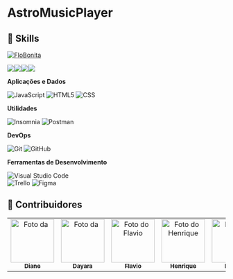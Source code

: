 # AstroMusicPlayer
## 🚀 Skills
[![FloBonita](https://github-readme-stats.vercel.app/api/top-langs/?username=iuricode&hide=html&layout=compact&theme=radical)](https://github.com/FloBonita/AstroMusicPlayer/)

<img src="https://img.shields.io/badge/GitHub-100000?style=for-the-badge&logo=github&logoColor=white" /><a href="https://www.figma.com/file/OWHhOz9WaMQj87fO9RColt/PlayerMusic?node-id=0%3A1"><img src="https://img.shields.io/badge/figma-%23F24E1E.svg?style=for-the-badge&logo=figma&logoColor=white" /></a><img src="https://img.shields.io/badge/Amazon_AWS-232F3E?style=for-the-badge&logo=amazon-aws&logoColor=white" /><a href="https://trello.com/b/R7hzjttr/potatos"><img src="https://img.shields.io/badge/Trello-%23026AA7.svg?style=for-the-badge&logo=Trello&logoColor=white" /></a>

**Aplicações e Dados**
  
  ![JavaScript](https://img.shields.io/badge/-JavaScript-333333?style=flat&logo=javascript)
  ![HTML5](https://img.shields.io/badge/-HTML5-333333?style=flat&logo=HTML5)
  ![CSS](https://img.shields.io/badge/-CSS-333333?style=flat&logo=CSS3&logoColor=1572B6)  

**Utilidades**

  ![Insomnia](https://img.shields.io/badge/-Insomnia-333333?style=flat&logo=insomnia)
  ![Postman](https://img.shields.io/badge/-Postman-333333?style=flat&logo=postman)

**DevOps**

  ![Git](https://img.shields.io/badge/-Git-333333?style=flat&logo=git)
  ![GitHub](https://img.shields.io/badge/-GitHub-333333?style=flat&logo=github)
  

**Ferramentas de Desenvolvimento**

  ![Visual Studio Code](https://img.shields.io/badge/-Visual%20Studio%20Code-333333?style=flat&logo=visual-studio-code&logoColor=007ACC)  
  ![Trello](https://img.shields.io/badge/-Trello-333333?style=flat&logo=trello&logoColor=007ACC)
  ![Figma](https://img.shields.io/badge/-Figma-333333?style=flat&logo=figma&logoColor=007ACC)
  


## 🌈 Contribuidores<br>

<table>
  <tr>
    <td align="center">
      <a href="#">
        <img src="https://scontent.fcgh23-1.fna.fbcdn.net/v/t39.30808-6/fr/cp0/e15/q65/241657557_3017404508539992_4810359102052640298_n.jpg?_nc_cat=103&ccb=1-5&_nc_sid=85a577&efg=eyJpIjoidCJ9&_nc_ohc=w7qwiDQu_3wAX9ujuME&tn=P6OLuRRAZnz23Ykk&_nc_ht=scontent.fcgh23-1.fna&oh=b5973f75df1a4965ea80c7b41df033c4&oe=6158F948" width="100px;" alt="Foto da "/><br>
        <sub>
          <b>Diane</b>
        </sub>
      </a>
    </td>
    <td align="center">
      <a href="#">
        <img src="https://scontent.fcgh2-1.fna.fbcdn.net/v/t1.18169-9/11095079_1034521893308558_2754572611943174367_n.jpg?_nc_cat=107&ccb=1-5&_nc_sid=8bfeb9&_nc_eui2=AeEMLlyqvU3EmWGHpeisKjsPzAN_rczpamjMA3-tzOlqaBaUQZlHG1VerjtQx8ZmM3bCNBGUVkF3GL6TuU5IlNgd&_nc_ohc=dX81N7-afrEAX-LVvcL&_nc_ht=scontent.fcgh2-1.fna&oh=8ba4b37bf0f26eb95753fd74486f115b&oe=617E9031" width="100px;" alt="Foto da "/><br>
        <sub>
          <b>Dayara</b>
        </sub>
      </a>
    </td>
    <td align="center">
      <a href="#">
        <img src="https://scontent.fcgh2-1.fna.fbcdn.net/v/t1.6435-9/74632397_2407450932693391_4052974154050174976_n.jpg?_nc_cat=111&ccb=1-5&_nc_sid=09cbfe&_nc_eui2=AeGTPf3_g0IwBiTrWhFDHG_uty1VrMA3z0i3LVWswDfPSPffgwxA-S6jQTBLww6cfyT-CilvsfLsjZBjy6u6pjFX&_nc_ohc=qVQswCbvyJ0AX-4bWkc&_nc_ht=scontent.fcgh2-1.fna&oh=1d889c755c5061278c0b6ff6e43195ae&oe=617F2274" width="100px;" alt="Foto do Flavio"/><br>
        <sub>
          <b>Flavio</b>
        </sub>
      </a>
    </td>
    <td align="center">
      <a href="#">
        <img src="https://scontent.fcgh23-1.fna.fbcdn.net/v/t1.6435-1/c0.0.160.160a/p160x160/66528653_1470839983074517_8379153832088698880_n.jpg?_nc_cat=109&ccb=1-5&_nc_sid=7206a8&_nc_eui2=AeEp3ho48Re2oUiwJCg3ebl1wxVUnLEzo_zDFVScsTOj_NpGN78Xd6CNqLdAJvJFVYp8VV7OMCZEhjTOd7mLJG9B&_nc_ohc=In15GiGZ0fsAX9sOnge&_nc_ht=scontent.fcgh23-1.fna&oh=aaaa02a8a20aeb105729fecce0bcad57&oe=617F96D3" width="100px;" alt="Foto do Henrique "/><br>
        <sub>
          <b>Henrique</b>
        </sub>
      </a>
    </td>
    <td align="center">
      <a href="#">
        <img src="https://i.pinimg.com/originals/40/58/61/4058618af0baa000b7ee639418a61714.jpg" width="100px;" alt="Foto da "/><br>
        <sub>
          <b>Panda</b>
        </sub>
      </a>
    </td>
    <td align="center">
      <a href="#">
        <img src="https://scontent.fcgh2-1.fna.fbcdn.net/v/t1.6435-9/131130723_4064736650206516_4821634501055049104_n.jpg?_nc_cat=104&ccb=1-5&_nc_sid=09cbfe&_nc_eui2=AeEt8ylLKf4KaRdv6qmpZvTCizYt3rMrl7eLNi3esyuXtz5Wzkauq1HZiRnyIleIhTZ6Wt3iYzK81hZMBcdImPI7&_nc_ohc=xfmaWmuXukcAX9rWSKz&_nc_ht=scontent.fcgh2-1.fna&oh=2f0da90539ba22ffe653182897f635e7&oe=617D9870" width="100px;" alt="Foto do Sergio"/><br>
        <sub>
          <b>Sergio</b>
        </sub>
      </a>
    </td>
  </tr>
</table>


 
